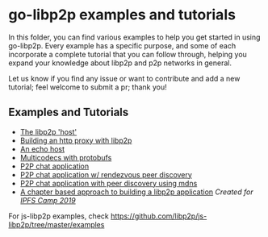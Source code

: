 # go-libp2p examples and tutorials

In this folder, you can find various examples to help you get started in using go-libp2p. Every example has a specific purpose, and some of each incorporate a complete tutorial that you can follow through, helping you expand your knowledge about libp2p and p2p networks in general.

Let us know if you find any issue or want to contribute and add a new tutorial; feel welcome to submit a pr; thank you!

## Examples and Tutorials

- [The libp2p 'host'](./libp2p-host)
- [Building an http proxy with libp2p](./http-proxy)
- [An echo host](./echo)
- [Multicodecs with protobufs](./multipro)
- [P2P chat application](./chat)
- [P2P chat application w/ rendezvous peer discovery](./chat-with-rendezvous)
- [P2P chat application with peer discovery using mdns](./chat-with-mdns)
- [A chapter based approach to building a libp2p application](./ipfs-camp-2019/) _Created for [IPFS Camp 2019](https://github.com/ipfs/camp/tree/master/CORE_AND_ELECTIVE_COURSES/CORE_COURSE_B)_

For js-libp2p examples, check https://github.com/libp2p/js-libp2p/tree/master/examples
